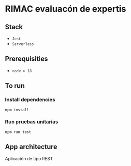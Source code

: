 # RIMAC evaluacón de expertis

## Stack

- `Jest`
- `Serverless`

## Prerequisities

- `node > 18`

## To run

### Install dependencies

```
npm install
```

### Run pruebas unitarias

```
npm run test
```

## App architecture

Aplicación de tipo REST

